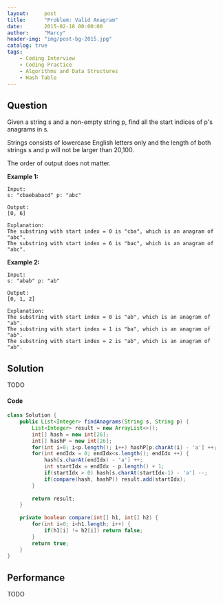 ```yaml
---
layout:     post
title:      "Problem: Valid Anagram"
date:       2015-02-18 00:00:00
author:     "Marcy"
header-img: "img/post-bg-2015.jpg"
catalog: true
tags:
    - Coding Interview
    - Coding Practice
    - Algorithms and Data Structures
    - Hash Table
---
```


## Question

Given a string s and a non-empty string p, find all the start indices of p's anagrams in s.

Strings consists of lowercase English letters only and the length of both strings s and p will not be larger than 20,100.

The order of output does not matter.

**Example 1:**

```
Input:
s: "cbaebabacd" p: "abc"

Output:
[0, 6]

Explanation:
The substring with start index = 0 is "cba", which is an anagram of "abc".
The substring with start index = 6 is "bac", which is an anagram of "abc".
```

**Example 2:**

```
Input:
s: "abab" p: "ab"

Output:
[0, 1, 2]

Explanation:
The substring with start index = 0 is "ab", which is an anagram of "ab".
The substring with start index = 1 is "ba", which is an anagram of "ab".
The substring with start index = 2 is "ab", which is an anagram of "ab".
```

## Solution
TODO

#### Code
```java
class Solution {
    public List<Integer> findAnagrams(String s, String p) {
        List<Integer> result = new ArrayList<>();
        int[] hash = new int[26];
        int[] hashP = new int[26];
        for(int i=0; i<p.length(); i++) hashP[p.charAt(i) - 'a'] ++;
        for(int endIdx = 0; endIdx<s.length(); endIdx ++) {
            hash[s.charAt(endIdx) - 'a'] ++;
            int startIdx = endIdx - p.length() + 1;
            if(startIdx > 0) hash[s.charAt(startIdx-1) - 'a'] --;
            if(compare(hash, hashP)) result.add(startIdx);
        }
        
        return result;
    }
    
    private boolean compare(int[] h1, int[] h2) {
        for(int i=0; i<h1.length; i++) {
            if(h1[i] != h2[i]) return false;
        }
        return true;
    }
}
```

## Performance
TODO